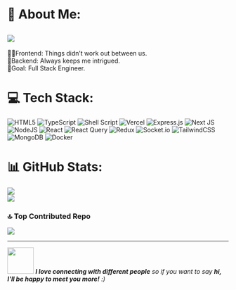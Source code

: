 # 💫 About Me:
[![](https://visitcount.itsvg.in/api?id=thekbbohara&icon=2&color=9)](https://visitcount.itsvg.in)
---
👨‍💻Frontend: Things didn’t work out between us.<br>🔧Backend: Always keeps me intrigued.<br>🎯Goal: Full Stack Engineer.

<!--
## 🌐 Socials:
[![Facebook](https://img.shields.io/badge/Facebook-%231877F2.svg?logo=Facebook&logoColor=white)](https://facebook.com/thekbbohara) [![Instagram](https://img.shields.io/badge/Instagram-%23E4405F.svg?logo=Instagram&logoColor=white)](https://instagram.com/thekbbohara) [![LinkedIn](https://img.shields.io/badge/LinkedIn-%230077B5.svg?logo=linkedin&logoColor=white)](https://linkedin.com/in/thekbbohara) [![Medium](https://img.shields.io/badge/Medium-12100E?logo=medium&logoColor=white)](https://medium.com/@thekbbohara) [![Reddit](https://img.shields.io/badge/Reddit-%23FF4500.svg?logo=Reddit&logoColor=white)](https://reddit.com/user/thekbbohara) [![Stack Overflow](https://img.shields.io/badge/-Stackoverflow-FE7A16?logo=stack-overflow&logoColor=white)](https://stackoverflow.com/users/25590188/kb-bohara) [![Twitch](https://img.shields.io/badge/Twitch-%239146FF.svg?logo=Twitch&logoColor=white)](https://twitch.tv/thekbbohara) [![X](https://img.shields.io/badge/X-black.svg?logo=X&logoColor=white)](https://x.com/thekbbohara) [![YouTube](https://img.shields.io/badge/YouTube-%23FF0000.svg?logo=YouTube&logoColor=white)](https://youtube.com/@thekbbohara) [![Codepen](https://img.shields.io/badge/Codepen-000000?style=for-the-badge&logo=codepen&logoColor=white)](https://codepen.io/thekbbohara) 
-->

# 💻 Tech Stack:
![HTML5](https://img.shields.io/badge/html5-%23E34F26.svg?style=flat&logo=html5&logoColor=white) ![TypeScript](https://img.shields.io/badge/typescript-%23007ACC.svg?style=flat&logo=typescript&logoColor=white) ![Shell Script](https://img.shields.io/badge/shell_script-%23121011.svg?style=flat&logo=gnu-bash&logoColor=white) ![Vercel](https://img.shields.io/badge/vercel-%23000000.svg?style=flat&logo=vercel&logoColor=white) ![Express.js](https://img.shields.io/badge/express.js-%23404d59.svg?style=flat&logo=express&logoColor=%2361DAFB) ![Next JS](https://img.shields.io/badge/Next-black?style=flat&logo=next.js&logoColor=white) ![NodeJS](https://img.shields.io/badge/node.js-6DA55F?style=flat&logo=node.js&logoColor=white) ![React](https://img.shields.io/badge/react-%2320232a.svg?style=flat&logo=react&logoColor=%2361DAFB) ![React Query](https://img.shields.io/badge/-React%20Query-FF4154?style=flat&logo=react%20query&logoColor=white) ![Redux](https://img.shields.io/badge/redux-%23593d88.svg?style=flat&logo=redux&logoColor=white) ![Socket.io](https://img.shields.io/badge/Socket.io-black?style=flat&logo=socket.io&badgeColor=010101) ![TailwindCSS](https://img.shields.io/badge/tailwindcss-%2338B2AC.svg?style=flat&logo=tailwind-css&logoColor=white)  ![MongoDB](https://img.shields.io/badge/MongoDB-%234ea94b.svg?style=flat&logo=mongodb&logoColor=white) ![Docker](https://img.shields.io/badge/docker-%230db7ed.svg?style=flat&logo=docker&logoColor=white)
<!-- ![Go](https://img.shields.io/badge/go-%2300ADD8.svg?style=flat&logo=go&logoColor=white)-->
# 📊 GitHub Stats:
<!-- ![](https://github-readme-stats.vercel.app/api?username=thekbbohara&theme=dark&hide_border=false&include_all_commits=true&count_private=true)<br/> -->
![](https://github-readme-streak-stats.herokuapp.com/?user=thekbbohara&theme=dark&hide_border=false)<br/>
![](https://github-readme-stats.vercel.app/api/top-langs/?username=thekbbohara&theme=dark&hide_border=false&include_all_commits=true&count_private=true&layout=compact)

### 🔝 Top Contributed Repo
![](https://github-contributor-stats.vercel.app/api?username=thekbbohara&limit=3&theme=tokyonight&combine_all_yearly_contributions=true)

---

<!--
  ## 💰 You can help me by Donating
  [![Patreon](https://img.shields.io/badge/Patreon-F96854?style=for-the-badge&logo=patreon&logoColor=white)](https://patreon.com/thekbbohara) 
  -->

  
<!-- Proudly created with GPRM ( https://gprm.itsvg.in ) -->
<img src="https://media.giphy.com/media/LnQjpWaON8nhr21vNW/giphy.gif" width="60"> <em><b>I love connecting with different people</b> so if you want to say <b>hi, I'll be happy to meet you more!</b> :)</em>

